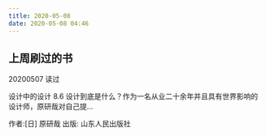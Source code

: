 ```yaml
---
title: 2020-05-08
date: 2020-05-08 04:46
---
```




## 上周刷过的书
20200507 读过

设计中的设计  8.6
设计到底是什么？作为一名从业二十余年并且具有世界影响的设计师，原研哉对自己提...

作者:[日] 原研哉
出版:
山东人民出版社